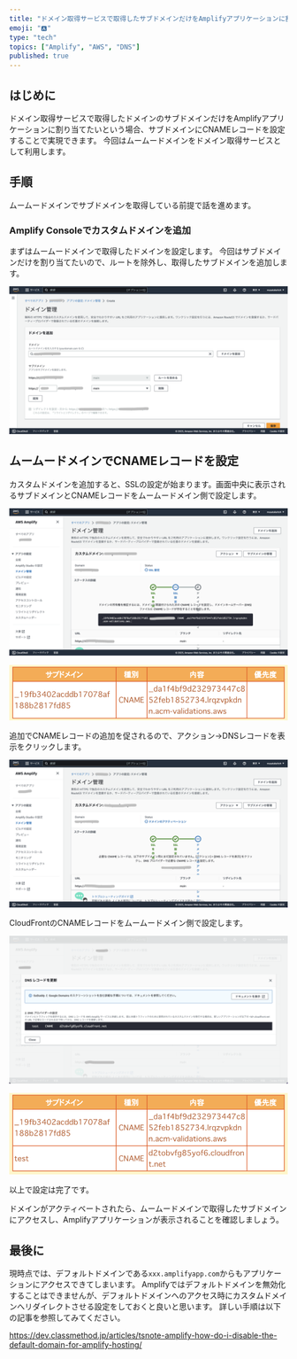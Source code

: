 ```yaml
---
title: "ドメイン取得サービスで取得したサブドメインだけをAmplifyアプリケーションに割り当てる"
emoji: "🅰️"
type: "tech"
topics: ["Amplify", "AWS", "DNS"]
published: true
---
```

## はじめに

ドメイン取得サービスで取得したドメインのサブドメインだけをAmplifyアプリケーションに割り当てたいという場合、サブドメインにCNAMEレコードを設定することで実現できます。
今回はムームードメインをドメイン取得サービスとして利用します。

## 手順

ムームードメインでサブドメインを取得している前提で話を進めます。

### Amplify Consoleでカスタムドメインを追加

まずはムームードメインで取得したドメインを設定します。 今回はサブドメインだけを割り当てたいので、ルートを除外し、取得したサブドメインを追加します。

![](/images/amplify-add-subdomain/flow1.png)

## ムームードメインでCNAMEレコードを設定

カスタムドメインを追加すると、SSLの設定が始まります。画面中央に表示されるサブドメインとCNAMEレコードをムームードメイン側で設定します。

![](/images/amplify-add-subdomain/flow2.png)

![](/images/amplify-add-subdomain/flow3.png)

追加でCNAMEレコードの追加を促されるので、アクション→DNSレコードを表示をクリックします。

![](/images/amplify-add-subdomain/flow4.png)

CloudFrontのCNAMEレコードをムームードメイン側で設定します。

![](/images/amplify-add-subdomain/flow5.png)

![](/images/amplify-add-subdomain/flow6.png)

以上で設定は完了です。

ドメインがアクティベートされたら、ムームードメインで取得したサブドメインにアクセスし、Amplifyアプリケーションが表示されることを確認しましょう。

## 最後に

現時点では、デフォルトドメインである`xxx.amplifyapp.com`からもアプリケーションにアクセスできてしまいます。
Amplifyではデフォルトドメインを無効化することはできませんが、デフォルトドメインへのアクセス時にカスタムドメインへリダイレクトさせる設定をしておくと良いと思います。
詳しい手順は以下の記事を参照してみてください。

https://dev.classmethod.jp/articles/tsnote-amplify-how-do-i-disable-the-default-domain-for-amplify-hosting/

